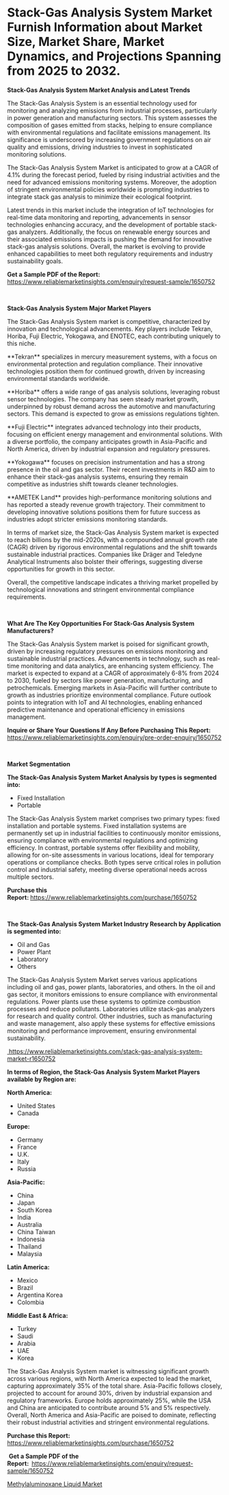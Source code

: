 <p><h1>Stack-Gas Analysis System Market Furnish Information about Market Size, Market Share, Market Dynamics, and Projections Spanning from 2025 to 2032.</h1></p><p><strong>Stack-Gas Analysis System Market Analysis and Latest Trends</strong></p>
<p><p>The Stack-Gas Analysis System is an essential technology used for monitoring and analyzing emissions from industrial processes, particularly in power generation and manufacturing sectors. This system assesses the composition of gases emitted from stacks, helping to ensure compliance with environmental regulations and facilitate emissions management. Its significance is underscored by increasing government regulations on air quality and emissions, driving industries to invest in sophisticated monitoring solutions.</p><p>The Stack-Gas Analysis System Market is anticipated to grow at a CAGR of 4.1% during the forecast period, fueled by rising industrial activities and the need for advanced emissions monitoring systems. Moreover, the adoption of stringent environmental policies worldwide is prompting industries to integrate stack gas analysis to minimize their ecological footprint. </p><p>Latest trends in this market include the integration of IoT technologies for real-time data monitoring and reporting, advancements in sensor technologies enhancing accuracy, and the development of portable stack-gas analyzers. Additionally, the focus on renewable energy sources and their associated emissions impacts is pushing the demand for innovative stack-gas analysis solutions. Overall, the market is evolving to provide enhanced capabilities to meet both regulatory requirements and industry sustainability goals.</p></p>
<p><strong>Get a Sample PDF of the Report:&nbsp;</strong> <a href="https://www.reliablemarketinsights.com/enquiry/request-sample/1650752?utm_campaign=2102&utm_medium=2&utm_source=Github&utm_content=ia&utm_term=23032025&utm_id=stack-gas-analysis-system">https://www.reliablemarketinsights.com/enquiry/request-sample/1650752</a></p>
<p>&nbsp;</p>
<p><strong>Stack-Gas Analysis System Major Market Players</strong></p>
<p><p>The Stack-Gas Analysis System market is competitive, characterized by innovation and technological advancements. Key players include Tekran, Horiba, Fuji Electric, Yokogawa, and ENOTEC, each contributing uniquely to this niche.</p><p>**Tekran** specializes in mercury measurement systems, with a focus on environmental protection and regulation compliance. Their innovative technologies position them for continued growth, driven by increasing environmental standards worldwide.</p><p>**Horiba** offers a wide range of gas analysis solutions, leveraging robust sensor technologies. The company has seen steady market growth, underpinned by robust demand across the automotive and manufacturing sectors. This demand is expected to grow as emissions regulations tighten.</p><p>**Fuji Electric** integrates advanced technology into their products, focusing on efficient energy management and environmental solutions. With a diverse portfolio, the company anticipates growth in Asia-Pacific and North America, driven by industrial expansion and regulatory pressures.</p><p>**Yokogawa** focuses on precision instrumentation and has a strong presence in the oil and gas sector. Their recent investments in R&D aim to enhance their stack-gas analysis systems, ensuring they remain competitive as industries shift towards cleaner technologies.</p><p>**AMETEK Land** provides high-performance monitoring solutions and has reported a steady revenue growth trajectory. Their commitment to developing innovative solutions positions them for future success as industries adopt stricter emissions monitoring standards.</p><p>In terms of market size, the Stack-Gas Analysis System market is expected to reach billions by the mid-2020s, with a compounded annual growth rate (CAGR) driven by rigorous environmental regulations and the shift towards sustainable industrial practices. Companies like Dräger and Teledyne Analytical Instruments also bolster their offerings, suggesting diverse opportunities for growth in this sector.</p><p>Overall, the competitive landscape indicates a thriving market propelled by technological innovations and stringent environmental compliance requirements.</p></p>
<p>&nbsp;</p>
<p><strong>What Are The Key Opportunities For Stack-Gas Analysis System Manufacturers?</strong></p>
<p><p>The Stack-Gas Analysis System market is poised for significant growth, driven by increasing regulatory pressures on emissions monitoring and sustainable industrial practices. Advancements in technology, such as real-time monitoring and data analytics, are enhancing system efficiency. The market is expected to expand at a CAGR of approximately 6-8% from 2024 to 2030, fueled by sectors like power generation, manufacturing, and petrochemicals. Emerging markets in Asia-Pacific will further contribute to growth as industries prioritize environmental compliance. Future outlook points to integration with IoT and AI technologies, enabling enhanced predictive maintenance and operational efficiency in emissions management.</p></p>
<p><strong>Inquire or Share Your Questions If Any Before Purchasing This Report:</strong> <a href="https://www.reliablemarketinsights.com/enquiry/pre-order-enquiry/1650752?utm_campaign=2102&utm_medium=2&utm_source=Github&utm_content=ia&utm_term=23032025&utm_id=stack-gas-analysis-system">https://www.reliablemarketinsights.com/enquiry/pre-order-enquiry/1650752</a></p>
<p>&nbsp;</p>
<p><strong>Market Segmentation</strong></p>
<p><strong>The Stack-Gas Analysis System Market Analysis by types is segmented into:</strong></p>
<p><ul><li>Fixed Installation</li><li>Portable</li></ul></p>
<p><p>The Stack-Gas Analysis System market comprises two primary types: fixed installation and portable systems. Fixed installation systems are permanently set up in industrial facilities to continuously monitor emissions, ensuring compliance with environmental regulations and optimizing efficiency. In contrast, portable systems offer flexibility and mobility, allowing for on-site assessments in various locations, ideal for temporary operations or compliance checks. Both types serve critical roles in pollution control and industrial safety, meeting diverse operational needs across multiple sectors.</p></p>
<p><strong>Purchase this Report:&nbsp;</strong><a href="https://www.reliablemarketinsights.com/purchase/1650752?utm_campaign=2102&utm_medium=2&utm_source=Github&utm_content=ia&utm_term=23032025&utm_id=stack-gas-analysis-system">https://www.reliablemarketinsights.com/purchase/1650752</a></p>
<p>&nbsp;</p>
<p><strong>The Stack-Gas Analysis System Market Industry Research by Application is segmented into:</strong></p>
<p><ul><li>Oil and Gas</li><li>Power Plant</li><li>Laboratory</li><li>Others</li></ul></p>
<p><p>The Stack-Gas Analysis System Market serves various applications including oil and gas, power plants, laboratories, and others. In the oil and gas sector, it monitors emissions to ensure compliance with environmental regulations. Power plants use these systems to optimize combustion processes and reduce pollutants. Laboratories utilize stack-gas analyzers for research and quality control. Other industries, such as manufacturing and waste management, also apply these systems for effective emissions monitoring and performance improvement, ensuring environmental sustainability.</p></p>
<p><a href="https://www.reliablemarketinsights.com/stack-gas-analysis-system-market-r1650752?utm_campaign=2102&utm_medium=2&utm_source=Github&utm_content=ia&utm_term=23032025&utm_id=stack-gas-analysis-system">&nbsp;https://www.reliablemarketinsights.com/stack-gas-analysis-system-market-r1650752</a></p>
<p><strong>In terms of Region, the Stack-Gas Analysis System Market Players available by Region are:</strong></p>
<p>
    <p> <strong> North America: </strong>
        <ul>
            <li>United States</li>
            <li>Canada</li>
        </ul>
        </p> 
    <p> <strong> Europe: </strong>
        <ul>
            <li>Germany</li>
            <li>France</li>
            <li>U.K.</li>
            <li>Italy</li>
            <li>Russia</li>
        </ul>
        </p> 
    <p> <strong> Asia-Pacific: </strong>
        <ul>
            <li>China</li>
            <li>Japan</li>
            <li>South Korea</li>
            <li>India</li>
            <li>Australia</li>
            <li>China Taiwan</li>
            <li>Indonesia</li>
            <li>Thailand</li>
            <li>Malaysia</li>
        </ul>
        </p> 
    <p> <strong> Latin America: </strong>
        <ul>
            <li>Mexico</li>
            <li>Brazil</li>
            <li>Argentina Korea</li>
            <li>Colombia</li>
        </ul>
        </p> 
    <p> <strong> Middle East & Africa: </strong>
        <ul>
            <li>Turkey</li>
            <li>Saudi</li>
            <li>Arabia</li>
            <li>UAE</li>
            <li>Korea</li>
        </ul>
    </p>
    </p>
<p><p>The Stack-Gas Analysis System market is witnessing significant growth across various regions, with North America expected to lead the market, capturing approximately 35% of the total share. Asia-Pacific follows closely, projected to account for around 30%, driven by industrial expansion and regulatory frameworks. Europe holds approximately 25%, while the USA and China are anticipated to contribute around 5% and 5% respectively. Overall, North America and Asia-Pacific are poised to dominate, reflecting their robust industrial activities and stringent environmental regulations.</p></p>
<p><strong>Purchase this Report: </strong><a href="https://www.reliablemarketinsights.com/purchase/1650752?utm_campaign=2102&utm_medium=2&utm_source=Github&utm_content=ia&utm_term=23032025&utm_id=stack-gas-analysis-system">https://www.reliablemarketinsights.com/purchase/1650752</a></p>
<p>&nbsp;<strong>Get a Sample PDF of the Report:&nbsp;&nbsp;</strong><a href="https://www.reliablemarketinsights.com/enquiry/request-sample/1650752?utm_campaign=2102&utm_medium=2&utm_source=Github&utm_content=ia&utm_term=23032025&utm_id=stack-gas-analysis-system">https://www.reliablemarketinsights.com/enquiry/request-sample/1650752</a></p>
<p><strong></strong></p>
<p><p><a href="https://github.com/ygfu6u/Market-Research-Report-List-2/blob/main/methylaluminoxane-liquid-market.md?utm_campaign=2102&utm_medium=2&utm_source=Github&utm_content=ia&utm_term=23032025&utm_id=stack-gas-analysis-system">Methylaluminoxane Liquid Market</a></p></p>